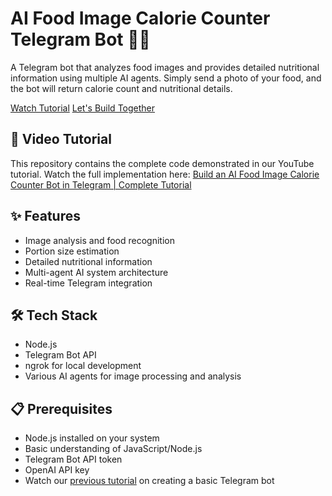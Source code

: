 # AI Food Image Calorie Counter Telegram Bot 🤖🍕

A Telegram bot that analyzes food images and provides detailed nutritional information using multiple AI agents. Simply send a photo of your food, and the bot will return calorie count and nutritional details.

[Watch Tutorial](https://youtu.be/oyYktS2IrwM)
[Let's Build Together](https://www.youtube.com/@lets-build-together)

## 🎥 Video Tutorial

This repository contains the complete code demonstrated in our YouTube tutorial. Watch the full implementation here:
[Build an AI Food Image Calorie Counter Bot in Telegram | Complete Tutorial](https://youtu.be/oyYktS2IrwM)

## ✨ Features

- Image analysis and food recognition
- Portion size estimation
- Detailed nutritional information
- Multi-agent AI system architecture
- Real-time Telegram integration

## 🛠️ Tech Stack

- Node.js
- Telegram Bot API
- ngrok for local development
- Various AI agents for image processing and analysis

## 📋 Prerequisites

- Node.js installed on your system
- Basic understanding of JavaScript/Node.js
- Telegram Bot API token
- OpenAI API key
- Watch our [previous tutorial](https://www.youtube.com/watch?v=COLDiMlmcoI) on creating a basic Telegram bot
